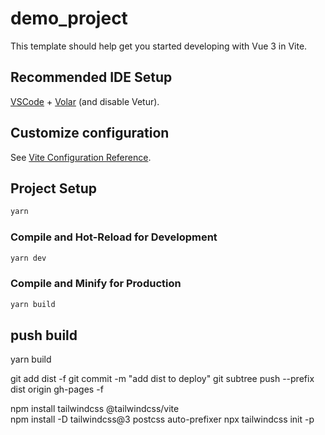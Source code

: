 # demo_project

This template should help get you started developing with Vue 3 in Vite.

## Recommended IDE Setup

[VSCode](https://code.visualstudio.com/) + [Volar](https://marketplace.visualstudio.com/items?itemName=Vue.volar) (and disable Vetur).

## Customize configuration

See [Vite Configuration Reference](https://vite.dev/config/).

## Project Setup

```sh
yarn
```

### Compile and Hot-Reload for Development

```sh
yarn dev
```

### Compile and Minify for Production

```sh
yarn build
```

## push build
yarn build

git add dist -f
git commit -m "add dist to deploy"
git subtree push --prefix dist origin gh-pages -f


npm install tailwindcss @tailwindcss/vite   
npm install -D tailwindcss@3 postcss auto-prefixer
npx tailwindcss init -p